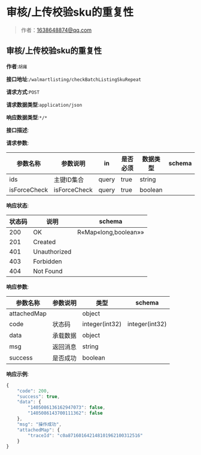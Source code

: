 # 审核/上传校验sku的重复性

> 作者：1638648874@qq.com

## 审核/上传校验sku的重复性

**作者**:`胡雍`

**接口地址**:`/walmartlisting/checkBatchListingSkuRepeat`


**请求方式**:`POST`


**请求数据类型**:`application/json`


**响应数据类型**:`*/*`


**接口描述**:


**请求参数**:


| 参数名称 | 参数说明 | in    | 是否必须 | 数据类型 | schema |
| -------- | -------- | ----- | -------- | -------- | ------ |
|ids|主键ID集合|query|true|string||
|isForceCheck|isForceCheck|query|true|boolean|||


**响应状态**:


| 状态码 | 说明 | schema |
| -------- | -------- | ----- | 
|200|OK|R«Map«long,boolean»»|
|201|Created||
|401|Unauthorized||
|403|Forbidden||
|404|Not Found|||


**响应参数**:


| 参数名称 | 参数说明 | 类型 | schema |
| -------- | -------- | ----- |----- | 
|attachedMap||object||
|code|状态码|integer(int32)|integer(int32)|
|data|承载数据|object||
|msg|返回消息|string||
|success|是否成功|boolean|||


**响应示例**:
```javascript
{
    "code": 200,
    "success": true,
    "data": {
        "1405086136162947073": false,
        "1405086143700111362": false
    },
    "msg": "操作成功",
    "attachedMap": {
        "traceId": "c0a871601642148101962100312516"
    }
}
```